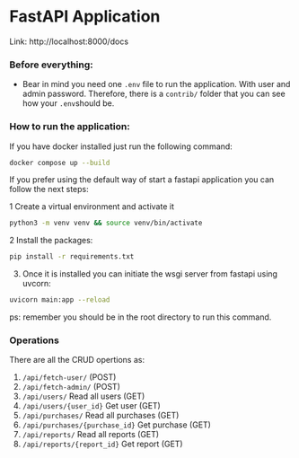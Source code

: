 # FastAPI Application

Link:
http://localhost:8000/docs

### Before everything:
- Bear in mind you need one `.env` file to run the application. With user and admin password. Therefore, there is a `contrib/` folder that you can see how your `.env`should be. 

### How to run the application:
If you have docker installed just run the following command:
```bash
docker compose up --build
```

If you prefer using the default way of start a fastapi application you can follow the next steps:

1 Create a virtual environment and activate it
```bash
python3 -m venv venv && source venv/bin/activate
```
2 Install the packages:
```bash
pip install -r requirements.txt
```
3. Once it is installed you can initiate the wsgi server from fastapi using uvcorn:
```bash
uvicorn main:app --reload
```
ps: remember you should be in the root directory to run this command. 

### Operations

There are all the CRUD opertions as:
1. `/api/fetch-user/` (POST)
2. `/api/fetch-admin/` (POST)
3. `/api/users/` Read all users (GET)
4. `/api/users/{user_id}` Get user (GET)
5. `/api/purchases/` Read all purchases (GET)
6. `/api/purchases/{purchase_id}` Get purchase (GET)
5. `/api/reports/` Read all reports (GET)
6. `/api/reports/{report_id}` Get report (GET)
